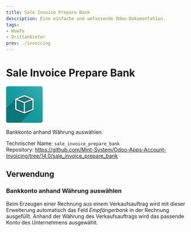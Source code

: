 ```yaml
---
title: Sale Invoice Prepare Bank
description: Eine einfache und umfassende Odoo-Dokumentation.
tags:
- HowTo
- Drittanbieter
prev: ./invoicing
---
```

# Sale Invoice Prepare Bank

![icon_oms_box](attachments/icon_oms_box.png)

Bankkonto anhand Währung auswählen.

Technischer Name: `sale_invoice_prepare_bank`\
Repository: <https://github.com/Mint-System/Odoo-Apps-Account-Invoicing/tree/14.0/sale_invoice_prepare_bank>

## Verwendung

### Bankkonto anhand Währung auswählen

Beim Erzeugen einer Rechnung aus einem Verkaufsauftrag wird mit dieser Erweiterung automatisch das Feld *Empfängerbank* in der Rechnung ausgefüllt. Anhand der Währung des Verkaufsauftrags wird das passende Konto des Unternehmens ausgewählt. 
